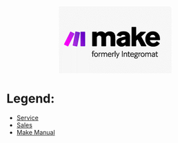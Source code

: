 <div align="center">

![Make](pic/make_logo.gif)
</div>

# Legend:

   * [Service](service/README.md)
   * [Sales](sales/README.md)
   * [Make Manual](manual/README.md)


